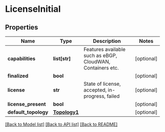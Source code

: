 # LicenseInitial

## Properties
Name | Type | Description | Notes
------------ | ------------- | ------------- | -------------
**capabilities** | **list[str]** | Features available such as eBGP, CloudWAN, Containers etc. | [optional] 
**finalized** | **bool** |  | [optional] 
**license** | **str** | State of license, accepted, in-progress, failed | [optional] 
**license_present** | **bool** |  | [optional] 
**default_topology** | [**Topology1**](Topology1.md) |  | [optional] 

[[Back to Model list]](../README.md#documentation-for-models) [[Back to API list]](../README.md#documentation-for-api-endpoints) [[Back to README]](../README.md)


